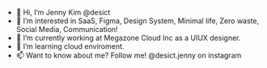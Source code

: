 - 👋 Hi, I’m Jenny Kim @desict
- 👀 I’m interested in SaaS, Figma, Design System, Minimal life, Zero waste, Social Media, Communication!
- 🌱 I’m currently working at Megazone Cloud Inc as a UIUX designer.
- 💞️ I’m learning cloud enviroment.
- 📫 Want to know about me? Follow me! @desict.jenny on instagram
